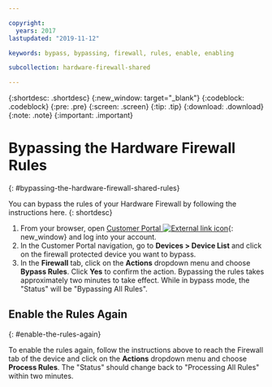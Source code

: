 ```yaml
---

copyright:
  years: 2017
lastupdated: "2019-11-12"

keywords: bypass, bypassing, firewall, rules, enable, enabling

subcollection: hardware-firewall-shared

---
```


{:shortdesc: .shortdesc}
{:new_window: target="_blank"}
{:codeblock: .codeblock}
{:pre: .pre}
{:screen: .screen}
{:tip: .tip}
{:download: .download}
{:note: .note}
{:important: .important}

# Bypassing the Hardware Firewall Rules
{: #bypassing-the-hardware-firewall-shared-rules}

You can bypass the rules of your Hardware Firewall by following the instructions here.
{: shortdesc}

1. From your browser, open  [Customer Portal ![External link icon](../../icons/launch-glyph.svg "External link icon")](https://control.softlayer.com/){: new_window} and log into your account.
2. In the Customer Portal navigation, go to **Devices > Device List** and click on the firewall protected device you want to bypass.
3.  In the **Firewall** tab, click on the **Actions** dropdown menu and choose **Bypass Rules**. Click **Yes** to confirm the action. Bypassing the rules takes approximately two minutes to take effect. While in bypass mode, the "Status" will be "Bypassing All Rules".

## Enable the Rules Again
{: #enable-the-rules-again}

To enable the rules again, follow the instructions above to reach the Firewall tab of the device and click on the **Actions** dropdown menu and choose **Process Rules**. The "Status" should change back to "Processing All Rules" within two minutes.

